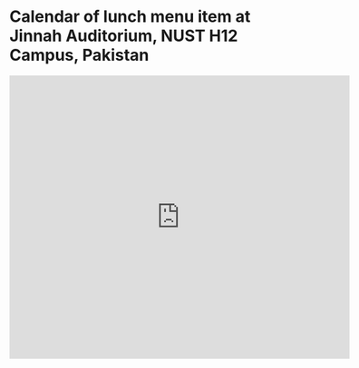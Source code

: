# Calendar of lunch menu item at Jinnah Auditorium, NUST H12 Campus, Pakistan 

<div class="container">
<div class="span9">
<iframe src="https://calendar.google.com/calendar/embed?height=500&amp;wkst=2&amp;bgcolor=%23ffffff&amp;ctz=Asia%2FKarachi&amp;showTitle=0&amp;title=NUST%20Lunch&amp;showTabs=1&amp;showDate=0&amp;showNav=1&amp;showPrint=1&amp;showCalendars=0&amp;mode=AGENDA&amp;src=Y192cGR0anEyamc3OTkybmEybjNxYzNhMGdsNEBncm91cC5jYWxlbmRhci5nb29nbGUuY29t&amp;src=Y180MXJxdWs3Y3R2c2dtZ3N0ZmIyYWcwYXR1Z0Bncm91cC5jYWxlbmRhci5nb29nbGUuY29t&amp;color=%23F6BF26&amp;color=%23D50000" style="border-width:0" width="600" height="500" frameborder="0" scrolling="no"></iframe>
</div><!--/span-->
</div>
